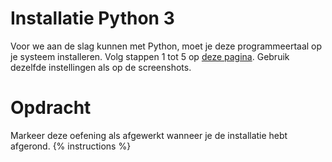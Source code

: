# Installatie Python 3
Voor we aan de slag kunnen met Python, moet je deze programmeertaal op je systeem installeren. Volg stappen 1 tot 5 op [deze pagina](https://phoenixnap.com/kb/how-to-install-python-3-windows). Gebruik dezelfde instellingen als op de screenshots.

# Opdracht
Markeer deze oefening als afgewerkt wanneer je de installatie hebt afgerond.
{% instructions %}
